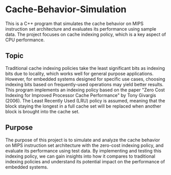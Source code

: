 # Cache-Behavior-Simulation
This is a C++ program that simulates the cache behavior on MIPS instruction set architecture and evaluates its performance using sample data. The project focuses on cache indexing policy, which is a key aspect of CPU performance.

## Topic
Traditional cache indexing policies take the least significant bits as indexing bits due to locality, which works well for general purpose applications. However, for embedded systems designed for specific use cases, choosing indexing bits based on frequently-used operations may yield better results. This program implements an indexing policy based on the paper "Zero Cost Indexing for Improved Processor Cache Performance" by Tony Givargis (2006). The Least Recently Used (LRU) policy is assumed, meaning that the block staying the longest in a full cache set will be replaced when another block is brought into the cache set.

## Purpose
The purpose of this project is to simulate and analyze the cache behavior on MIPS instruction set architecture with the zero-cost indexing policy, and evaluate its performance using test data. By implementing and testing this indexing policy, we can gain insights into how it compares to traditional indexing policies and understand its potential impact on the performance of embedded systems.
